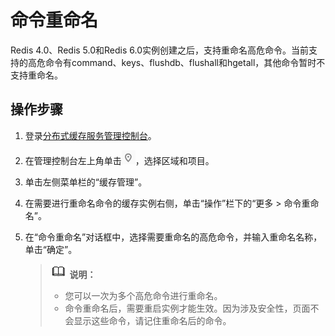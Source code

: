 # 命令重命名<a name="dcs-ug-1009002"></a>

Redis 4.0、Redis 5.0和Redis 6.0实例创建之后，支持重命名高危命令。当前支持的高危命令有command、keys、flushdb、flushall和hgetall，其他命令暂时不支持重命名。

## 操作步骤<a name="section167018562117"></a>

1.  登录[分布式缓存服务管理控制台](https://console.huaweicloud.com/dcs)。
2.  在管理控制台左上角单击![](figures/icon-region.png)，选择区域和项目。
3.  单击左侧菜单栏的“缓存管理”。
4.  在需要进行重命名命令的缓存实例右侧，单击“操作”栏下的“更多 \> 命令重命名”。
5.  在“命令重命名”对话框中，选择需要重命名的高危命令，并输入重命名名称，单击“确定”。

    >![](public_sys-resources/icon-note.gif) **说明：** 
    >-   您可以一次为多个高危命令进行重命名。
    >-   命令重命名后，需要重启实例才能生效。因为涉及安全性，页面不会显示这些命令，请记住重命名后的命令。



